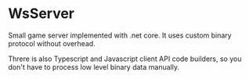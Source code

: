# WsServer
Small game server implemented with .net core.
It uses custom binary protocol without overhead. 

Threre is also Typescript and Javascript client API code builders, so you don't have to process low level binary data manually.

